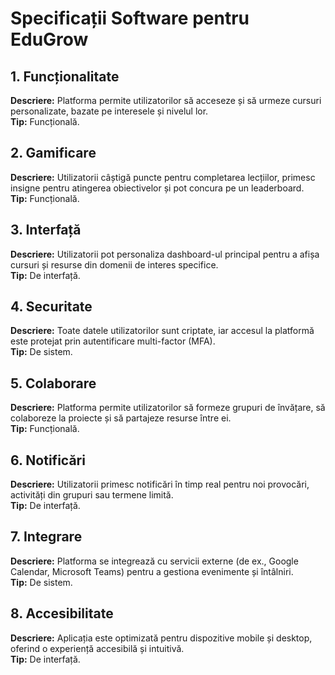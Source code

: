 # Specificații Software pentru EduGrow  

## 1. Funcționalitate  
**Descriere:** Platforma permite utilizatorilor să acceseze și să urmeze cursuri personalizate, bazate pe interesele și nivelul lor.  
**Tip:** Funcțională.  

## 2. Gamificare  
**Descriere:** Utilizatorii câștigă puncte pentru completarea lecțiilor, primesc insigne pentru atingerea obiectivelor și pot concura pe un leaderboard.  
**Tip:** Funcțională.  

## 3. Interfață  
**Descriere:** Utilizatorii pot personaliza dashboard-ul principal pentru a afișa cursuri și resurse din domenii de interes specifice.  
**Tip:** De interfață.  

## 4. Securitate  
**Descriere:** Toate datele utilizatorilor sunt criptate, iar accesul la platformă este protejat prin autentificare multi-factor (MFA).  
**Tip:** De sistem.  

## 5. Colaborare  
**Descriere:** Platforma permite utilizatorilor să formeze grupuri de învățare, să colaboreze la proiecte și să partajeze resurse între ei.  
**Tip:** Funcțională.  

## 6. Notificări  
**Descriere:** Utilizatorii primesc notificări în timp real pentru noi provocări, activități din grupuri sau termene limită.  
**Tip:** De interfață.  

## 7. Integrare  
**Descriere:** Platforma se integrează cu servicii externe (de ex., Google Calendar, Microsoft Teams) pentru a gestiona evenimente și întâlniri.  
**Tip:** De sistem.  

## 8. Accesibilitate  
**Descriere:** Aplicația este optimizată pentru dispozitive mobile și desktop, oferind o experiență accesibilă și intuitivă.  
**Tip:** De interfață.  
